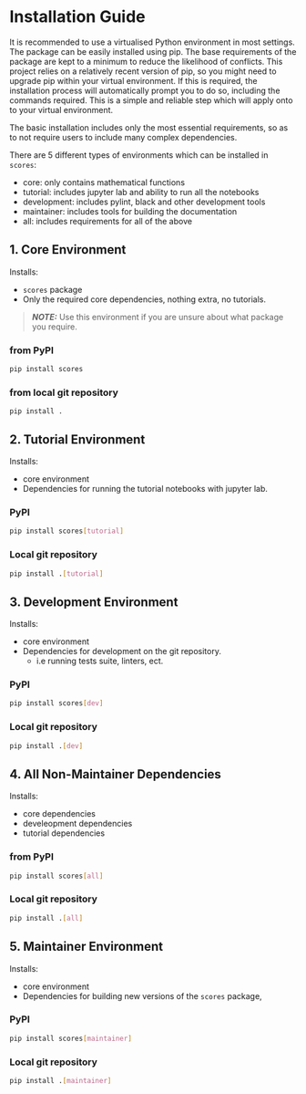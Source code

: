# Installation Guide

It is recommended to use a virtualised Python environment in most settings. The package can be easily installed using pip. The base requirements of the package are kept to a minimum to reduce the likelihood of conflicts. This project relies on a relatively recent version of pip, so you might need to upgrade pip within your virtual environment. If this is required, the installation process will automatically prompt you to do so, including the commands required. This is a simple and reliable step which will apply onto to your virtual environment.

The basic installation includes only the most essential requirements, so as to not require users to include many complex dependencies.

There are 5 different types of environments which can be installed in `scores`: 

- core: only contains mathematical functions
- tutorial: includes jupyter lab and ability to run all the notebooks
- development: includes pylint, black and other development tools
- maintainer: includes tools for building the documentation
- all: includes requirements for all of the above

## 1. Core Environment 

Installs:
* `scores` package
* Only the required core dependencies, nothing extra, no tutorials.

> **_NOTE:_** Use this environment if you are unsure about what package you require.

### from PyPI

```Bash
pip install scores
```

### from local git repository

```
pip install .
```

## 2. Tutorial Environment 

Installs:
* core environment
* Dependencies for running the tutorial notebooks with jupyter lab.

### PyPI

```Bash
pip install scores[tutorial]
```

### Local git repository

```bash
pip install .[tutorial]
```

## 3. Development Environment 

Installs:
* core environment
* Dependencies for development on the git repository.
  * i.e running tests suite, linters, ect.

### PyPI

```Bash
pip install scores[dev]
```

### Local git repository

```bash
pip install .[dev]
```

## 4. All Non-Maintainer Dependencies 

Installs:
* core dependencies
* develeopment dependencies
* tutorial dependencies

### from PyPI

```Bash
pip install scores[all]
```

### Local git repository

```bash
pip install .[all]
```


## 5. Maintainer Environment 

Installs:
* core environment
* Dependencies for building new versions of the `scores` package,

### PyPI

```Bash
pip install scores[maintainer]
```

### Local git repository

```bash
pip install .[maintainer]
```


